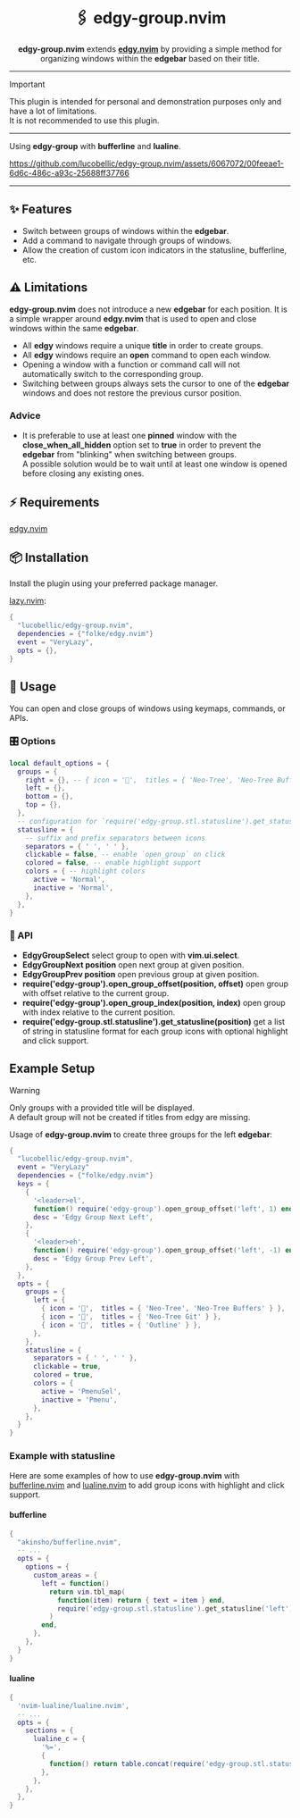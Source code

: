 <h1 align="center">
  🖇️ edgy-group.nvim
</h1>

<p align="center"><b>edgy-group.nvim</b> extends <b><a href=https://github.com/folke/edgy.nvim>edgy.nvim</a></b> by providing a simple method for organizing windows within the <b>edgebar</b> based on their title.</p>

---

> [!IMPORTANT]
> This plugin is intended for personal and demonstration purposes only and have a lot of limitations.<br/>
> It is not recommended to use this plugin.

---

Using **edgy-group** with **bufferline** and **lualine**.

https://github.com/lucobellic/edgy-group.nvim/assets/6067072/00feeae1-6d6c-486c-a93c-25688ff37766

---

## ✨ Features

- Switch between groups of windows within the **edgebar**.
- Add a command to navigate through groups of windows.
- Allow the creation of custom icon indicators in the statusline, bufferline, etc.

## ⚠️ Limitations

**edgy-group.nvim** does not introduce a new **edgebar** for each position. It is a simple wrapper around **edgy.nvim** that is used to open and close windows within the same **edgebar**.

- All **edgy** windows require a unique **title** in order to create groups.
- All **edgy** windows require an **open** command to open each window.
- Opening a window with a function or command call will not automatically switch to the corresponding group.
- Switching between groups always sets the cursor to one of the **edgebar** windows and does not restore the previous cursor position.

### Advice

- It is preferable to use at least one **pinned** window with the **close_when_all_hidden** option set to **true** in order to prevent the **edgebar** from "blinking" when switching between groups.<br/>
  A possible solution would be to wait until at least one window is opened before closing any existing ones.

## ⚡️ Requirements

[edgy.nvim](https://github.com/folke/edgy.nvim)

## 📦️ Installation

Install the plugin using your preferred package manager.

[lazy.nvim]("https://github.com/folke/lazy.nvim"):

```lua
{
  "lucobellic/edgy-group.nvim",
  dependencies = {"folke/edgy.nvim"}
  event = "VeryLazy",
  opts = {},
}
```

## 🚀️ Usage

You can open and close groups of windows using keymaps, commands, or APIs.

### 🎛️ Options

```lua
local default_options = {
  groups = {
    right = {}, -- { icon = '',  titles = { 'Neo-Tree', 'Neo-Tree Buffers' } }
    left = {},
    bottom = {},
    top = {},
  },
  -- configuration for `require('edgy-group.stl.statusline').get_statusline(pos)`
  statusline = {
    -- suffix and prefix separators between icons
    separators = { ' ', ' ' },
    clickable = false, -- enable `open_group` on click
    colored = false, -- enable highlight support
    colors = { -- highlight colors
      active = 'Normal',
      inactive = 'Normal',
    },
  },
}
```

### 🔌 API

- **EdgyGroupSelect** select group to open with **vim.ui.select**.
- **EdgyGroupNext position** open next group at given position.
- **EdgyGroupPrev position** open previous group at given position.
- **require('edgy-group').open_group_offset(position, offset)** open group with offset relative to the current group.
- **require('edgy-group').open_group_index(position, index)** open group with index relative to the current position.
- **require('edgy-group.stl.statusline').get_statusline(position)** get a list of string in statusline format for each group icons with optional highlight and click support.

## Example Setup

> [!WARNING]
> Only groups with a provided title will be displayed.<br/>
> A default group will not be created if titles from edgy are missing.

Usage of **edgy-group.nvim** to create three groups for the left **edgebar**:

```lua
{
  "lucobellic/edgy-group.nvim",
  event = "VeryLazy"
  dependencies = {"folke/edgy.nvim"}
  keys = {
    {
      '<leader>el',
      function() require('edgy-group').open_group_offset('left', 1) end,
      desc = 'Edgy Group Next Left',
    },
    {
      '<leader>eh',
      function() require('edgy-group').open_group_offset('left', -1) end,
      desc = 'Edgy Group Prev Left',
    },
  },
  opts = {
    groups = {
      left = {
        { icon = '',  titles = { 'Neo-Tree', 'Neo-Tree Buffers' } },
        { icon = '',  titles = { 'Neo-Tree Git' } },
        { icon = '',  titles = { 'Outline' } },
      },
    },
    statusline = {
      separators = { ' ', ' ' },
      clickable = true,
      colored = true,
      colors = {
        active = 'PmenuSel',
        inactive = 'Pmenu',
      },
    },
  }
}
```

### Example with statusline

Here are some examples of how to use **edgy-group.nvim** with [bufferline.nvim](https://github.com/akinsho/bufferline.nvim) and [lualine.nvim](https://github.com/nvim-lualine/lualine.nvim) to add group icons with highlight and click support.

#### bufferline

```lua
{
  "akinsho/bufferline.nvim",
  -- ...
  opts = {
    options = {
      custom_areas = {
        left = function()
          return vim.tbl_map(
            function(item) return { text = item } end,
            require('edgy-group.stl.statusline').get_statusline('left')
          )
        end,
      },
    },
  }
}
```

#### lualine

```lua
{
  'nvim-lualine/lualine.nvim',
  -- ...
  opts = {
    sections = {
      lualine_c = {
        '%=',
        {
          function() return table.concat(require('edgy-group.stl.statusline').get_statusline('bottom')) end,
        },
      },
    },
  },
}

```
